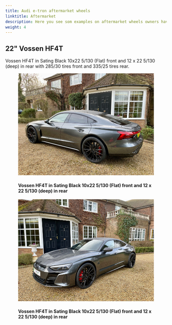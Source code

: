 ```yaml
---
title: Audi e-tron aftermarket wheels
linktitle: Aftermarket
description: Here you see som examples on aftermarket wheels owners have put on their Audi e-tron GT
weight: 4
---
```

<!-- markdownlint-disable MD033 -->
## 22" Vossen HF4T

Vossen HF4T in Sating Black 10x22 5/130 (Flat) front and 12 x 22 5/130 (deep) in rear with 285/30 tires front and 335/25 tires rear.

<figure>
    <a href="vossen_hf4t_1.jpg">
        <img src="vossen_hf4t_1s.jpg" alt="Vossen HF4T in Sating Black 10x22 5/130 (Flat) front and 12 x 22 5/130 (deep) in rear" title="Vossen HF4T in Sating Black 10x22 5/130 (Flat) front and 12 x 22 5/130 (deep) in rear">
    </a>
    <figcaption><h4>Vossen HF4T in Sating Black 10x22 5/130 (Flat) front and 12 x 22 5/130 (deep) in rear</h4></figcaption>
</figure>

<figure>
    <a href="vossen_hf4t_2.jpg">
        <img src="vossen_hf4t_2s.jpg" alt="Vossen HF4T in Sating Black 10x22 5/130 (Flat) front and 12 x 22 5/130 (deep) in rear" title="Vossen HF4T in Sating Black 10x22 5/130 (Flat) front and 12 x 22 5/130 (deep) in rear">
    </a>
    <figcaption><h4>Vossen HF4T in Sating Black 10x22 5/130 (Flat) front and 12 x 22 5/130 (deep) in rear</h4></figcaption>
</figure>